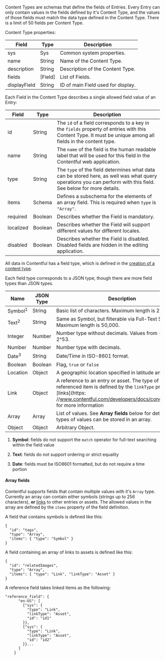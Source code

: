 Content Types are schemas that define the fields of Entries. Every Entry can
only contain values in the fields defined by it's Content Type, and the values
of those fields must match the data type defined in the Content Type. There is a
limit of 50 fields per Content Type.

Content Type properties:

Field       |Type        |Description
------------|------------|----------------------------------------------------------
sys         |Sys         |Common system properties.
name        |String      |Name of the Content Type.
description |String      |Description of the Content Type.
fields      |\[Field\]   |List of Fields.
displayField|String      |ID of main Field used for display.

Each Field in the Content Type describes a single allowed field value of an Entry:

Field      |Type          |Description
-----------|--------------|-------------------------------------------
id         |String        |The `id` of a field corresponds to a key in the `fields` property of entries with this Content Type. It must be unique among all fields in the content type.
name       |String        |The `name` of the field is the human readable label that will be used for this field in the Contentful web application.
type       |String        |The `type` of the field determines what data can be stored here, as well was what query operations you can perform with this field. See below for more details.
items      |Schema        | Defines a subschema for the elements of an array field. This is required when `type` is `"Array"`.
required   |Boolean       |Describes whether the Field is mandatory.
localized  |Boolean       |Describes whether the Field will support different values for different locales.
disabled   |Boolean       |Describes whether the Field is disabled. Disabled fields are hidden in the editing application.

All data in Contentful has a field type, which is defined in the [creation of a content type](https://www.contentful.com/developers/docs/references/content-management-api/#/reference/content-types/create-a-content-type). 

Each field type corresponds to a JSON type, though there are more field types than JSON types.


Name   |JSON Type|Description|Example
-------|--------------|-----------|------------
Symbol<sup>1</sup> |String        |Basic list of characters. Maximum length is 256.| `"The title"`
Text<sup>2</sup>   |String        |Same as Symbol, but filterable via Full-Text Search. Maximum length is 50,000.| `" This is a post and ..."`
Integer|Number        |Number type without decimals. Values from  -2^53 to 2^53. | `42`
Number |Number        |Number type with decimals. | `3.14`
Date<sup>3</sup>  |String        |Date/Time in ISO-8601 format. | `"2015-11-06T09:45:27"`
Boolean|Boolean       |Flag, `true` or `false` | true
Location|Object        |A geographic location specified in latitude and longitude. | `{"lat":"52.5018616","lon":"13.4112619"}`
Link   |Object        |A reference to an entry or asset. The type of the referenced item is defined by the `linkType` property. See [links](https: //www.contentful.com/developers/docs/concepts/links/) for more information| `{"sys": {"type": "Link", "linkType": "Entry", "id": "af35vcx8etbtwe8xv"}}`
Array  |Array         |List of values. See **Array fields** below for details on what types of values can be stored in an array. |`["name1", "name2", ...]`
Object |Object        |Arbitrary Object. | `{"somekey": ["arbitrary", "json"]}"`

1. **Symbol**: fields do not support the `match` operator for full-text searching within the field value

2. **Text**: fields do not support ordering or strict equality

3. **Date**: fields must be ISO8601 formatted, but do not require a time portion

#### Array fields

Contentful supports fields that contain multiple values with it's `Array` type. Currently an array can contain either symbols (strings up to 256 characters), **or** [links](/developers/docs/concepts/links/) to other entries or assets. The allowed values in the array are defined by the `items` property of the field definition.

A field that contains symbols is defined like this:

```
{
  "id": "tags",
  "type": "Array",
  "items": { "type": "Symbol" }
}
```

A field containing an array of links to assets is defined like this:

```
{
  "id": "relatedImages",
  "type": "Array",
  "items": { "type": "Link", "linkType": "Asset" }
}
```

A reference field takes linked items as the following:

```
"reference_field": {
      "en-US": [
        {"sys": {
          "type": "Link",
          "linkType": "Asset",
          "id": "id1"
        }},
        {"sys": {
          "type": "Link",
          "linkType": "Asset",
          "id": "id2"
        }}...
      ]
    }
```